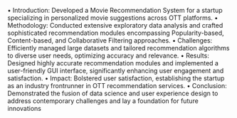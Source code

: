 •	Introduction: Developed a Movie Recommendation System for a startup specializing in personalized movie suggestions across OTT platforms.
•	Methodology: Conducted extensive exploratory data analysis and crafted sophisticated recommendation modules encompassing Popularity-based, Content-based, and Collaborative Filtering approaches.
•	Challenges: Efficiently managed large datasets and tailored recommendation algorithms to diverse user needs, optimizing accuracy and relevance.
•	Results: Designed highly accurate recommendation modules and implemented a user-friendly GUI interface, significantly enhancing user engagement and satisfaction.
•	Impact: Bolstered user satisfaction, establishing the startup as an industry frontrunner in OTT recommendation services.
•	Conclusion: Demonstrated the fusion of data science and user experience design to address contemporary challenges and lay a foundation for future innovations
